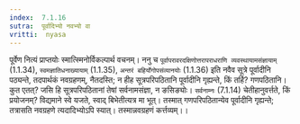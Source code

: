 ```yaml
---
index:  7.1.16
sutra:  पूर्वादिभ्यो नवभ्यो वा
vritti:  nyasa
---
```


पूर्वेण नित्यं प्राप्तयोः स्मात्स्मिनोर्विकल्पार्थ वचनम्।
ननु च `पूर्वापरावरदक्षिणोत्तरापराधराणि व्यवस्थायामसंज्ञायाम्` (1.1.34), `स्वमज्ञातिधनाख्यायाम्` (1.1.35), `अन्तरं बहिर्योगोपसंव्यानयोः` (1.1.36) इति नवैव सूत्रे पूर्वादीनि पठ्यन्ते, तदपार्थकं नवग्रहणम्, नैतदस्ति; न हीह सूत्रपरिपठितानि पूर्वादीनि गृह्यन्ते, किं तर्हि? गणपठितानि। कुत एतत्? जसि हि सूत्रपरिपठितानां तेषां सर्वनामसंज्ञा, न ङसिङ्योः। `सर्वनाम्नः` (7.1.14) चेतीहानुवर्त्तते, किं प्रयोजनम्? विद्यमाने स्वे यजते, स्वाद् बिभेतीत्यत्र मा भूत्। तस्मात् गणपरिपठितान्येव पूर्वादीनि गृह्यन्ते; तत्रासति नवग्रहणे त्यदादिभ्योऽपि स्यात्। तस्मान्नवग्रहणं कर्त्तव्यम्।।

